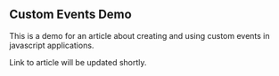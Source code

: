 ## Custom Events Demo

This is a demo for an article about creating and using custom events in javascript applications.

Link to article will be updated shortly.
